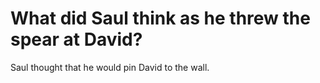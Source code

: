 # What did Saul think as he threw the spear at David?

Saul thought that he would pin David to the wall.
